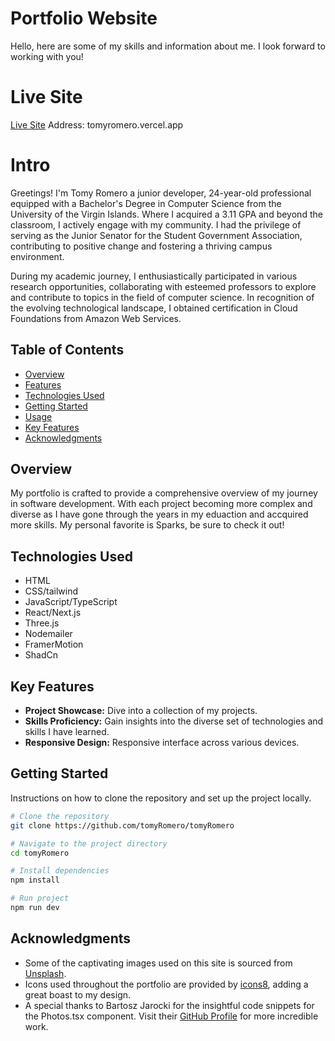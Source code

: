 # Portfolio Website

Hello, here are some of my skills and information about me. I look forward to working with you!

# Live Site
<a href="https://tomyromero.vercel.app/" target="_blank">Live Site</a>
Address: tomyromero.vercel.app

# Intro
Greetings! I'm Tomy Romero a junior developer, 24-year-old professional equipped with a Bachelor's Degree in Computer Science from the University of the Virgin Islands. Where I acquired a 3.11 GPA and beyond the classroom, I actively engage with my community. I had the privilege of serving as the Junior Senator for the Student Government Association, contributing to positive change and fostering a thriving campus environment. 

During my academic journey, I enthusiastically participated in various research opportunities, collaborating with esteemed professors to explore and contribute to topics in the field of computer science. In recognition of the evolving technological landscape, I obtained certification in Cloud Foundations from Amazon Web Services. 

## Table of Contents

- [Overview](#overview)
- [Features](#features)
- [Technologies Used](#technologies-used)
- [Getting Started](#getting-started)
- [Usage](#usage)
- [Key Features](#key-features)
- [Acknowledgments](#acknowledgments)


## Overview

My portfolio is crafted to provide a comprehensive overview of my journey in software development. With each project becoming more complex and diverse as I have gone through the years in my eduaction and accquired more skills. My personal favorite is Sparks, be sure to check it out!

## Technologies Used

- HTML
- CSS/tailwind
- JavaScript/TypeScript
- React/Next.js
- Three.js
- Nodemailer
- FramerMotion
- ShadCn 

## Key Features

- **Project Showcase:** Dive into a collection of my projects.
- **Skills Proficiency:** Gain insights into the diverse set of technologies and skills I have learned.
- **Responsive Design:** Responsive interface across various devices.


## Getting Started

Instructions on how to clone the repository and set up the project locally.

```bash
# Clone the repository
git clone https://github.com/tomyRomero/tomyRomero

# Navigate to the project directory
cd tomyRomero

# Install dependencies
npm install

# Run project
npm run dev

```
## Acknowledgments
- Some of the captivating images used on this site is sourced from [Unsplash](https://unsplash.com/). 
- Icons used throughout the portfolio are provided by [icons8](https://icons8.com/), adding a great boast to my design. 
- A special thanks to Bartosz Jarocki for the insightful code snippets for the Photos.tsx component. Visit their [GitHub Profile](https://github.com/BartoszJarocki/BartoszJarocki) for more incredible work.


